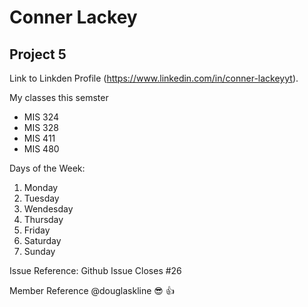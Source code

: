 Conner Lackey
====================
Project 5
---------------------
Link to Linkden Profile (https://www.linkedin.com/in/conner-lackeyyt).

My classes this semster
* MIS 324
* MIS 328
* MIS 411
* MIS 480

Days of the Week:
1. Monday 
2. Tuesday
3. Wendesday 
4. Thursday
5. Friday
6. Saturday 
7. Sunday


Issue Reference:
Github Issue 
 Closes #26
 
 
 Member Reference @douglaskline
  :sunglasses: 👍
